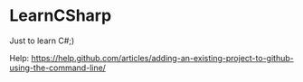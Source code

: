 # LearnCSharp
Just to learn C#;)

Help:
https://help.github.com/articles/adding-an-existing-project-to-github-using-the-command-line/
